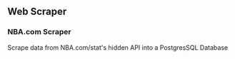 ## Web Scraper

### NBA.com Scraper
Scrape data from NBA.com/stat's hidden API into a PostgresSQL Database